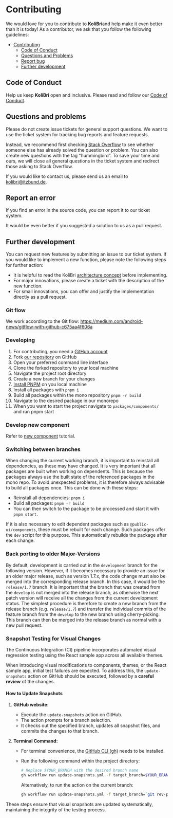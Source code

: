 # Contributing

We would love for you to contribute to **KoliBri**and help make it even better than it is today! As a contributor, we ask that you follow the following guidelines:

- [Contributing](#contributing)
  - [Code of Conduct](#code-of-conduct)
  - [Questions and Problems](#questions-and-problems)
  - [Report bug](#report-bug)
  - [Further development](#further-development)

## Code of Conduct

Help us keep **KoliBri** open and inclusive. Please read and follow our [Code of Conduct](CODE_OF_CONDUCT.md).

## Questions and problems

Please do not create issue tickets for general support questions. We want to use the ticket system for tracking bug reports and feature requests.

Instead, we recommend first checking [Stack Overflow](https://stackoverflow.com/questions/tagged/kolibri) to see whether someone else has already solved the question or problem. You can also create new questions with the tag “hummingbird”.
To save your time and ours, we will close all general questions in the ticket system and redirect those asking to Stack Overflow.

If you would like to contact us, please send us an email to [kolibri@itzbund.de](kolibri@itzbund.de).

## Report an error

If you find an error in the source code, you can report it to our ticket system.

It would be even better if you suggested a solution to us as a pull request.

## Further development

You can request new features by submitting an issue to our ticket system. If you would like to implement a new function, please note the following steps for further action:

- It is helpful to read the KoliBri [architecture concept](https://public-ui.github.io/docs/concepts/architecture) before implementing.
- For major innovations, please create a ticket with the description of the new function.
- For small innovations, you can offer and justify the implementation directly as a pull request.

### Git flow

We work according to the Git flow: https://medium.com/android-news/gitflow-with-github-c675aa4f606a

### Developing

1. For contributing, you need a [GitHub account](https://github.com/login)
2. Fork [our repository](https://github.com/public-ui/kolibri) on GitHub
3. Open your preferred command line interface
4. Clone the forked repository to your local machine
5. Navigate the project root directory
6. Create a new branch for your changes
7. [Install PNPM](https://pnpm.io/installation) on you local machine
8. Install all packages with `pnpm i`
9. Build all packages within the mono repository `pnpm -r build`
10. Navigate to the desired package in our monorepo
11. When you want to start the project navigate to `packages/components/` and run pnpm start

### Develop new component

Refer to [new component](docs/tutorials/NEW_COMPONENT.md) tutorial.

### Switching between branches

When changing the current working branch, it is important to reinstall all dependencies, as these may have changed. It is very important that all packages are built when working on dependents. This is because the packages always use the built state of the referenced packages in the mono repo.
To avoid unexpected problems, it is therefore always advisable to build all packages once. This can be done with these steps:

- Reinstall all dependencies: `pnpm i`
- Build all packages: `pnpm -r build`
- You can then switch to the package to be processed and start it with `pnpm start`.

If it is also necessary to edit dependent packages such as `@public-ui/components`, these must be rebuilt for each change. Such packages offer the `dev` script for this purpose. This automatically rebuilds the package after each change.

### Back porting to older Major-Versions

By default, development is carried out in the `development` branch for the following version. However, if it becomes necessary to provide an issue for an older major release, such as version 1.7.x, the code change must also be merged into the corresponding release branch. In this case, it would be the `release/1.7` branch. It is important that the branch that was created from the `develop` is not merged into the release branch, as otherwise the next patch version will receive all the changes from the current development status.
The simplest procedure is therefore to create a new branch from the release branch (e.g. `release/1.7`) and transfer the individual commits of the feature branch from the `develop` to the new branch using cherry-picking. This branch can then be merged into the release branch as normal with a new pull request.

### Snapshot Testing for Visual Changes

The Continuous Integration (CI) pipeline incorporates automated visual regression testing using the React sample app across all available themes.

When introducing visual modifications to components, themes, or the React sample app, initial test failures are expected. To address this, the
`update-snapshots` action on GitHub should be executed, followed by a **careful review** of the changes.

#### How to Update Snapshots

1. **GitHub website:**

   - Execute the `update-snapshots` action on GitHub.
   - The action prompts for a branch selection.
   - It checks out the specified branch, updates all snapshot files, and commits the changes to that branch.

2. **Terminal Command:**

   - For terminal convenience, the [GitHub CLI (gh)](https://cli.github.com/) needs to be installed.
   - Run the following command within the project directory:

     ```bash
     # Replace $YOUR_BRANCH with the desired branch name
     gh workflow run update-snapshots.yml -f target_branch=$YOUR_BRANCH
     ```

     Alternatively, to run the action on the current branch:

     ```bash
     gh workflow run update-snapshots.yml -f target_branch=`git rev-parse --abbrev-ref HEAD`
     ```

These steps ensure that visual snapshots are updated systematically, maintaining the integrity of the testing process.

